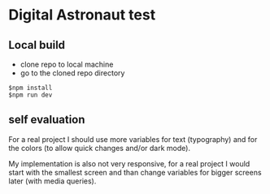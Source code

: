 # Digital Astronaut test

## Local build

- clone repo to local machine
- go to the cloned repo directory

```console
$npm install
$npm run dev
```

## self evaluation

For a real project I should use more variables for text (typography) and for the colors (to allow quick changes and/or dark mode).

My implementation is also not very responsive, for a real project I would start with the smallest screen and than change variables for bigger screens later (with media queries).
